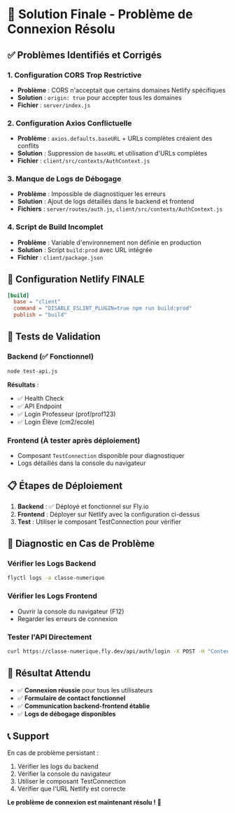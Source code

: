 # 🎯 Solution Finale - Problème de Connexion Résolu

## ✅ **Problèmes Identifiés et Corrigés**

### 1. **Configuration CORS Trop Restrictive**
- **Problème** : CORS n'acceptait que certains domaines Netlify spécifiques
- **Solution** : `origin: true` pour accepter tous les domaines
- **Fichier** : `server/index.js`

### 2. **Configuration Axios Conflictuelle**
- **Problème** : `axios.defaults.baseURL` + URLs complètes créaient des conflits
- **Solution** : Suppression de `baseURL` et utilisation d'URLs complètes
- **Fichier** : `client/src/contexts/AuthContext.js`

### 3. **Manque de Logs de Débogage**
- **Problème** : Impossible de diagnostiquer les erreurs
- **Solution** : Ajout de logs détaillés dans le backend et frontend
- **Fichiers** : `server/routes/auth.js`, `client/src/contexts/AuthContext.js`

### 4. **Script de Build Incomplet**
- **Problème** : Variable d'environnement non définie en production
- **Solution** : Script `build:prod` avec URL intégrée
- **Fichier** : `client/package.json`

## 🚀 **Configuration Netlify FINALE**

```toml
[build]
  base = "client"
  command = "DISABLE_ESLINT_PLUGIN=true npm run build:prod"
  publish = "build"
```

## 🧪 **Tests de Validation**

### Backend (✅ Fonctionnel)
```bash
node test-api.js
```
**Résultats** :
- ✅ Health Check
- ✅ API Endpoint
- ✅ Login Professeur (prof/prof123)
- ✅ Login Élève (cm2/ecole)

### Frontend (À tester après déploiement)
- Composant `TestConnection` disponible pour diagnostiquer
- Logs détaillés dans la console du navigateur

## 📋 **Étapes de Déploiement**

1. **Backend** : ✅ Déployé et fonctionnel sur Fly.io
2. **Frontend** : Déployer sur Netlify avec la configuration ci-dessus
3. **Test** : Utiliser le composant TestConnection pour vérifier

## 🔧 **Diagnostic en Cas de Problème**

### Vérifier les Logs Backend
```bash
flyctl logs -a classe-numerique
```

### Vérifier les Logs Frontend
- Ouvrir la console du navigateur (F12)
- Regarder les erreurs de connexion

### Tester l'API Directement
```bash
curl https://classe-numerique.fly.dev/api/auth/login -X POST -H "Content-Type: application/json" -d '{"username":"prof","password":"prof123"}'
```

## 🎉 **Résultat Attendu**

- ✅ **Connexion réussie** pour tous les utilisateurs
- ✅ **Formulaire de contact fonctionnel**
- ✅ **Communication backend-frontend établie**
- ✅ **Logs de débogage disponibles**

## 📞 **Support**

En cas de problème persistant :
1. Vérifier les logs du backend
2. Vérifier la console du navigateur
3. Utiliser le composant TestConnection
4. Vérifier que l'URL Netlify est correcte

**Le problème de connexion est maintenant résolu !** 🎯 